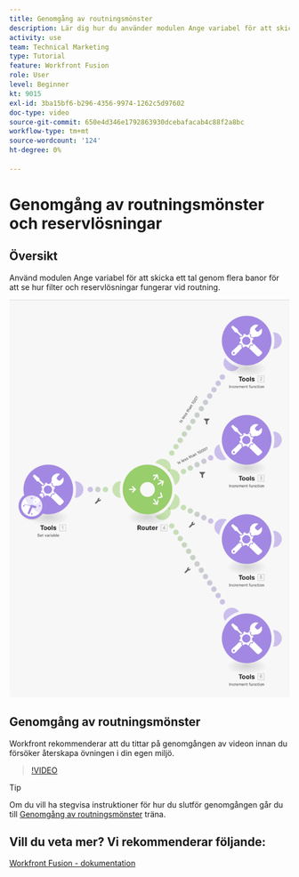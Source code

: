 ```yaml
---
title: Genomgång av routningsmönster
description: Lär dig hur du använder modulen Ange variabel för att skicka ett tal via flera banor för att se hur filter och reservdelar fungerar i [!DNL Adobe Workfront Fusion].
activity: use
team: Technical Marketing
type: Tutorial
feature: Workfront Fusion
role: User
level: Beginner
kt: 9015
exl-id: 3ba15bf6-b296-4356-9974-1262c5d97602
doc-type: video
source-git-commit: 650e4d346e1792863930dcebafacab4c88f2a8bc
workflow-type: tm+mt
source-wordcount: '124'
ht-degree: 0%

---
```


# Genomgång av routningsmönster och reservlösningar

## Översikt

Använd modulen Ange variabel för att skicka ett tal genom flera banor för att se hur filter och reservlösningar fungerar vid routning.

![En bild av Fusion-scenariot](assets/universal-connectors-and-routing-7.png)

## Genomgång av routningsmönster

Workfront rekommenderar att du tittar på genomgången av videon innan du försöker återskapa övningen i din egen miljö.

>[!VIDEO](https://video.tv.adobe.com/v/335274/?quality=12&learn=on)

>[!TIP]
>
>Om du vill ha stegvisa instruktioner för hur du slutför genomgången går du till [Genomgång av routningsmönster](https://experienceleague.adobe.com/docs/workfront-learn/tutorials-workfront/fusion/exercises/routing-patterns.html?lang=en) träna.


## Vill du veta mer? Vi rekommenderar följande:

[Workfront Fusion - dokumentation](https://experienceleague.adobe.com/docs/workfront/using/adobe-workfront-fusion/workfront-fusion-2.html?lang=en)
